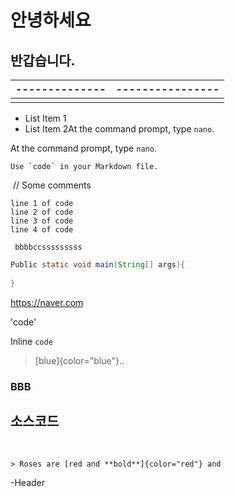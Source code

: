 # 안녕하세요

## 반갑습니다.



| -------------- | ---------------- |
| -------------- | ---------------- |
|                |                  |



- List Item 1 
- List Item 2At the command prompt, type `nano`.

At the command prompt, type `nano`.

```
Use `code` in your Markdown file.
```



​    // Some comments 

    line 1 of code
    line 2 of code
    line 3 of code
    line 4 of code



`` bbbbccsssssssss`` 

```java
Public static void main(String[] args){
  
}
```

<https://naver.com>

'code'

Inline `code`



> [blue]{color="blue"}..



### BBB



## 소스코드



​    



```
> Roses are [red and **bold**]{color="red"} and
```

-Header








